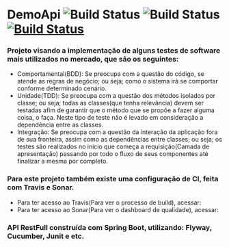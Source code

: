 # DemoApi ![Build Status](https://sonarcloud.io/api/project_badges/measure?project=com.marcospinho%3Ademo-testes-automatizados&metric=alert_status) ![Build Status](https://sonarcloud.io/api/project_badges/measure?project=com.marcospinho%3Ademo-testes-automatizados&metric=coverage) [![Build Status](https://travis-ci.org/MarcosViniciusPinho/DemoApi.svg?branch=master)](https://travis-ci.org/MarcosViniciusPinho/DemoApi)
<h3>Projeto visando a implementação de alguns testes de software mais utilizados no mercado, que são os seguintes:</h3>
<ul>
  <li>
    Comportamental(BDD): Se preocupa com a questão do código, se atende as regras de negócio; ou seja; como o sistema irá se comportar          conforme determinado cenário.
  </li>
  <li>
    Unidade(TDD): Se preocupa com a questão dos métodos isolados por classe; ou seja; todas as classes(que tenha relevância) devem ser testadas afim de garantir que o método que se propõe a fazer alguma coisa, o faça. Neste tipo de teste não é levado em consideração a dependência entre as classes.
  </li>
  <li>
    Integração: Se preocupa com a questão da interação da aplicação fora de sua fronteira, assim como as dependências entre classes; ou seja; os testes são realizados no inicio que começa a requisição(Camada de apresentação) passando por todo o fluxo de seus componentes até finalizar a mesma por completo.
  </li>
</ul>  

<h3>Para este projeto também existe uma configuração de CI, feita com Travis e Sonar.</h3>
<ul>
  <li>
    Para ter acesso ao Travis(Para ver o processo de build), acessar: 
  </li>
  <li>
    Para ter acesso ao Sonar(Para ver o dashboard de qualidade), acessar: 
  </li>
</ul>  

<h3>API RestFull construída com Spring Boot, utilizando: Flyway, Cucumber, Junit e etc.</h3>
